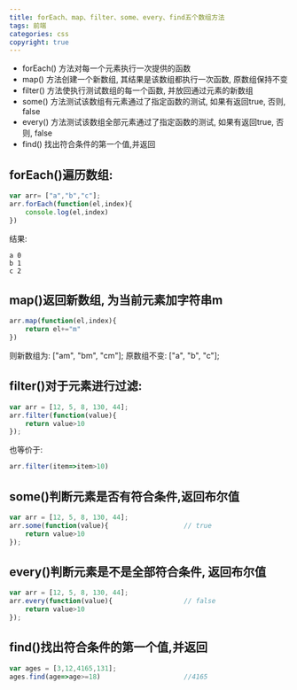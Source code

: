 ```yaml
---
title: forEach、map、filter、some、every、find五个数组方法 
tags: 前端  
categories: css  
copyright: true  
---
```


- forEach() 方法对每一个元素执行一次提供的函数
- map() 方法创建一个新数组, 其结果是该数组都执行一次函数, 原数组保持不变
- filter() 方法使执行测试数组的每一个函数, 并放回通过元素的新数组
- some() 方法测试该数组有元素通过了指定函数的测试, 如果有返回true, 否则, false
- every() 方法测试该数组全部元素通过了指定函数的测试, 如果有返回true, 否则, false
- find() 找出符合条件的第一个值,并返回

## forEach()遍历数组: 

```js
var arr= ["a","b","c"];
arr.forEach(function(el,index){
	console.log(el,index)
})
```
结果:  

```
a 0
b 1
c 2
```
## map()返回新数组, 为当前元素加字符串m

```js
arr.map(function(el,index){
	return el+="m"
})
```
则新数组为: ["am", "bm", "cm"];
原数组不变: ["a", "b", "c"];

## filter()对于元素进行过滤:  
```js
var arr = [12, 5, 8, 130, 44];
arr.filter(function(value){
    return value>10
});
```
也等价于: 
```js
arr.filter(item=>item>10)
```
## some()判断元素是否有符合条件,返回布尔值  

```js
var arr = [12, 5, 8, 130, 44];
arr.some(function(value){                   // true
    return value>10
});
```

## every()判断元素是不是全部符合条件, 返回布尔值

```js
var arr = [12, 5, 8, 130, 44];
arr.every(function(value){                  // false
    return value>10
});
```

## find()找出符合条件的第一个值,并返回

```js
var ages = [3,12,4165,131];
ages.find(age=>age>=18)                     //4165
```